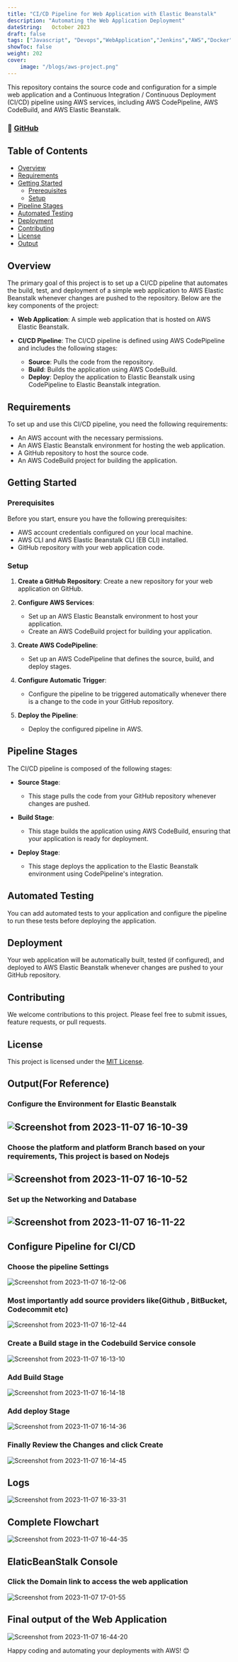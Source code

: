 ```yaml
---
title: "CI/CD Pipeline for Web Application with Elastic Beanstalk"
description: "Automating the Web Application Deployment"
dateString:   October 2023
draft: false
tags: ["Javascript", "Devops","WebApplication","Jenkins","AWS","Docker","Git","Github"]
showToc: false
weight: 202
cover:
    image: "/blogs/aws-project.png"
---
```


This repository contains the source code and configuration for a simple web application and a Continuous Integration / Continuous Deployment (CI/CD) pipeline using AWS services, including AWS CodePipeline, AWS CodeBuild, and AWS Elastic Beanstalk.

### 🔗 [GitHub]("https://github.com/Achanandhi-M/WebApp-Automation-AWS.git")


## Table of Contents

- [Overview](#overview)
- [Requirements](#requirements)
- [Getting Started](#getting-started)
  - [Prerequisites](#prerequisites)
  - [Setup](#setup)
- [Pipeline Stages](#pipeline-stages)
- [Automated Testing](Testing)
- [Deployment](#deployment)
- [Contributing](#contributing)
- [License](#license)
- [Output](#reference)

## Overview

The primary goal of this project is to set up a CI/CD pipeline that automates the build, test, and deployment of a simple web application to AWS Elastic Beanstalk whenever changes are pushed to the repository. Below are the key components of the project:

- **Web Application**: A simple web application that is hosted on AWS Elastic Beanstalk.

- **CI/CD Pipeline**: The CI/CD pipeline is defined using AWS CodePipeline and includes the following stages:
  - **Source**: Pulls the code from the repository.
  - **Build**: Builds the application using AWS CodeBuild.
  - **Deploy**: Deploy the application to Elastic Beanstalk using CodePipeline to Elastic Beanstalk integration.

## Requirements

To set up and use this CI/CD pipeline, you need the following requirements:

- An AWS account with the necessary permissions.
- An AWS Elastic Beanstalk environment for hosting the web application.
- A GitHub repository to host the source code.
- An AWS CodeBuild project for building the application.

## Getting Started

### Prerequisites

Before you start, ensure you have the following prerequisites:

- AWS account credentials configured on your local machine.
- AWS CLI and AWS Elastic Beanstalk CLI (EB CLI) installed.
- GitHub repository with your web application code.

### Setup

1. **Create a GitHub Repository**: Create a new repository for your web application on GitHub.

2. **Configure AWS Services**:
   - Set up an AWS Elastic Beanstalk environment to host your application.
   - Create an AWS CodeBuild project for building your application.

3. **Create AWS CodePipeline**:
   - Set up an AWS CodePipeline that defines the source, build, and deploy stages.

4. **Configure Automatic Trigger**:
   - Configure the pipeline to be triggered automatically whenever there is a change to the code in your GitHub repository.

5. **Deploy the Pipeline**:
   - Deploy the configured pipeline in AWS.

## Pipeline Stages

The CI/CD pipeline is composed of the following stages:

- **Source Stage**:
  - This stage pulls the code from your GitHub repository whenever changes are pushed.

- **Build Stage**:
  - This stage builds the application using AWS CodeBuild, ensuring that your application is ready for deployment.

- **Deploy Stage**:
  - This stage deploys the application to the Elastic Beanstalk environment using CodePipeline's integration.

## Automated Testing 

You can add automated tests to your application and configure the pipeline to run these tests before deploying the application.

## Deployment

Your web application will be automatically built, tested (if configured), and deployed to AWS Elastic Beanstalk whenever changes are pushed to your GitHub repository.

## Contributing

We welcome contributions to this project. Please feel free to submit issues, feature requests, or pull requests.

## License

This project is licensed under the [MIT License](LICENSE).


## Output(For Reference)

### Configure the Environment for Elastic Beanstalk


## ![Screenshot from 2023-11-07 16-10-39](https://github.com/Achanandhi-M/WebApp-Automation-AWS/assets/110651321/e7cc7696-b963-4e7a-a77e-10c3f53a9f0f)


### Choose the platform and platform Branch based on your requirements, This project is based on Nodejs


## ![Screenshot from 2023-11-07 16-10-52](https://github.com/Achanandhi-M/WebApp-Automation-AWS/assets/110651321/a5309fdb-41fe-46bb-8e36-a38df72af414)


### Set up the Networking and Database 


## ![Screenshot from 2023-11-07 16-11-22](https://github.com/Achanandhi-M/WebApp-Automation-AWS/assets/110651321/947ff0aa-af22-4ae5-a991-7df9dd9b52b2)


## Configure Pipeline for CI/CD 

### Choose the pipeline Settings


![Screenshot from 2023-11-07 16-12-06](https://github.com/Achanandhi-M/WebApp-Automation-AWS/assets/110651321/db6e3371-a68e-4732-b7da-f9bc495663f2)


### Most importantly add source providers like(Github , BitBucket, Codecommit etc) 


![Screenshot from 2023-11-07 16-12-44](https://github.com/Achanandhi-M/WebApp-Automation-AWS/assets/110651321/cfc5c7bb-7d27-421a-80ae-a9af4c1d6615)


### Create a Build stage in the Codebuild Service console


![Screenshot from 2023-11-07 16-13-10](https://github.com/Achanandhi-M/WebApp-Automation-AWS/assets/110651321/a70c80ef-8323-48dd-b9d8-3fadb2c37d1a)


### Add Build Stage

![Screenshot from 2023-11-07 16-14-18](https://github.com/Achanandhi-M/WebApp-Automation-AWS/assets/110651321/5565ea28-bbc9-42c3-9282-e87b4df79799)


### Add deploy Stage

![Screenshot from 2023-11-07 16-14-36](https://github.com/Achanandhi-M/WebApp-Automation-AWS/assets/110651321/16bd02ea-cde0-44a5-9787-5afb0b2fd7bc)


### Finally Review the Changes and click Create


![Screenshot from 2023-11-07 16-14-45](https://github.com/Achanandhi-M/WebApp-Automation-AWS/assets/110651321/5b0bff2a-07bb-437b-943a-b347c6d72ec9)


## Logs


![Screenshot from 2023-11-07 16-33-31](https://github.com/Achanandhi-M/WebApp-Automation-AWS/assets/110651321/5083ec66-b05b-4bc1-9598-6c0e7fe362f9)


## Complete Flowchart

![Screenshot from 2023-11-07 16-44-35](https://github.com/Achanandhi-M/WebApp-Automation-AWS/assets/110651321/9c1b5b87-c9e6-4c87-94ac-45d8120e369a)


## ElaticBeanStalk Console

### Click the Domain link to access the web application


![Screenshot from 2023-11-07 17-01-55](https://github.com/Achanandhi-M/WebApp-Automation-AWS/assets/110651321/e5c196d0-956b-4da9-abc6-ebcff2491f14)



## Final output of the Web Application 


![Screenshot from 2023-11-07 16-44-20](https://github.com/Achanandhi-M/WebApp-Automation-AWS/assets/110651321/709678dc-4ca4-4428-9e35-f7b2e945b85e)



Happy coding and automating your deployments with AWS! 😊
